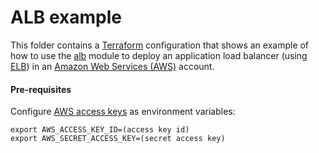 # ALB example

This folder contains a [Terraform](https://www.terraform.io/) configuration that shows an example of how to use the [alb](../../modules/networking/alb) module to deploy an application load balancer (using [ELB](https://aws.amazon.com/elasticloadbalancing/)) in an [Amazon Web Services (AWS)](http://aws.amazon.com/) account. 

#### Pre-requisites

Configure [AWS access keys](http://docs.aws.amazon.com/general/latest/gr/aws-sec-cred-types.html#access-keys-and-secret-access-keys) as environment variables:

```
export AWS_ACCESS_KEY_ID=(access key id)
export AWS_SECRET_ACCESS_KEY=(secret access key)
```
